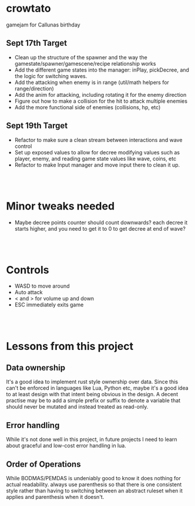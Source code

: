 # crowtato
gamejam for Callunas birthday


## Sept 17th Target
- Clean up the structure of the spawner and the way the gamestate/spawner/gamescene/recipe relationship works
- Add the different game states into the manager: inPlay, pickDecree, and the logic for switching waves.
- Add the attacking when enemy is in range (util/math helpers for range/direction)
- Add the anim for attacking, including rotating it for the enemy direction
- Figure out how to make a collision for the hit to attack multiple enemies
- Add the more functional side of enemies (collisions, hp, etc)

## Sept 19th Target
- Refactor to make sure a clean stream between interactions and wave control
- Set up exposed values to allow for decree modifying values such as player, enemy, and reading game state values like wave, coins, etc
- Refactor to make Input manager and move input there to clean it up.

<br><br>

# Minor tweaks needed
- Maybe decree points counter should count downwards? each decree it starts higher, and you need to get it to 0 to get decree at end of wave?

<br><br>

# Controls
- WASD to move around
- Auto attack
- < and > for volume up and down
- ESC immediately exits game

<br><br>

# Lessons from this project

## Data ownership
It's a good idea to implement rust style ownership over data. Since this can't be enforced in languages like Lua, Python etc, maybe it's a good idea to at least design with that intent being obvious in the design. A decent practise may be to add a simple prefix or suffix to denote a variable that should never be mutated and instead treated as read-only.
<br>

## Error handling
While it's not done well in this project, in future projects I need to learn about graceful and low-cost error handling in lua. 
<br>

## Order of Operations
While BODMAS/PEMDAS is undeniably good to know it does nothing for actual readability. always use parenthesis so that there is one consistent style rather than having to switching between an abstract ruleset when it applies and parenthesis when it doesn't.
<br>
